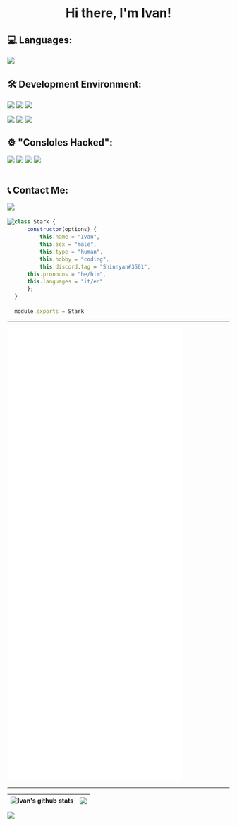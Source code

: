 <center><h1>Hi there, I'm Ivan!</h1></center>

<h2><strong>💻 Languages: </strong></h2>
<a href="https://developer.mozilla.org/en/docs/Web/JavaScript"><img src="https://img.shields.io/badge/-JavaScript-BD9800?style=flat&logo=javascript"/></a>

<h2><strong>🛠️ Development Environment: </strong></h2>
<a href="https://www.microsoft.com/ko-kr/software-download/windows11"><img src="https://img.shields.io/badge/-Windows-042571?style=flat&logo=windows"/></a>
<a href="https://www.nintendo.com/switch/"><img src="https://img.shields.io/badge/-Nintendo Switch-e60012?style=flat&logo=Nintendo Switch"/></a>
<a href="https://switchroot.org/"><img src="https://img.shields.io/badge/-Switchroot Android-167C80?style=flat&logo=lineageos"/></a>

<a href="https://code.visualstudio.com/"><img src="https://img.shields.io/badge/-Visual Studio Code-213c60?style=flat&logo=visualstudiocode"/></a>
<a href="https://nodejs.org/"><img src="https://img.shields.io/badge/-Node.js-4a7558?style=flat&logo=node.js&logoColor=white"/></a>
<a href="https://discord.js.org/"><img src="https://img.shields.io/badge/-Discord.js-5865F2?style=flat&logoColor=white&logo=discord"/></a>

<h2><strong>⚙️ "Consloles Hacked": </strong></h2>
<img src="https://img.shields.io/badge/-Wii U Black 5.5.5E Mocha CFW & Tiramisu Environment & HBL + 102 2812-8B8B8B?style=flat&logo=nintendo network&logoColor=white"/></a>
<img src="https://img.shields.io/badge/-Nintendo 3DS XL Blue 11.15.0 47E Luma 10.2.1 d0a44fd2-D12228?style=flat&logo=nintendo 3ds&logoColor=white"/></a>
<img src="https://img.shields.io/badge/-Nintendo Switch Neon Blue+Red JoyCons 13.2.1 Hekate v5.7.0 Atmosphere 1.2.6-E60012?style=flat&logo=nintendo switch&logoColor=white"/></a>
<img src="https://img.shields.io/badge/-Switchroot Android 10 LineageOS 17.1-167C80?style=flat&logo=lineageos&logoColor=white"/></a>
<br><br>

<h2><strong>📞 Contact Me: </strong></h2>
<a href="https://discordapp.com/users/325605285731500033"><img src="https://img.shields.io/badge/-「ΛVŦ」⌁ Şhiຖ%236327-000000?style=flat&logo=discord"/></a>

<a href="https://discord.com/users/325605285731500033"><img align="left" src="https://lanyard-profile-readme.vercel.app/api/325605285731500033?animated=true"></a>
```js
class Stark {
    constructor(options) {
        this.name = "Ivan",
        this.sex = "male",
        this.type = "human",
        this.hobby = "coding",
        this.discord.tag = "Shinnyan#3561",
	this.pronouns = "he/him",
	this.languages = "it/en"
    };
}

module.exports = Stark
```
<hr>

![Metrics](https://github.com/MirayXS/MirayXS/blob/master/github-metrics.svg)

<hr>

| <img align="center" src="https://github-readme-stats.vercel.app/api?username=MirayXS&show_icons=true&include_all_commits=true&count_private=true&hide_border=true" alt="Ivan's github stats" /></a> | <img align="center" src="https://github-readme-stats.vercel.app/api/top-langs/?username=MirayXS&exclude_repo=RBLXHUB,MirayCDN,NHSE-VillagerDB&hide=lua&hide_border=true" /></a> |
| ------------- | ------------- |
<img src="https://github-profile-trophy.vercel.app/?username=MirayXS&column=7">
<!--

<img src="https://github-profile-trophy.vercel.app/?username=MirayXS&column=8&theme=onedark"> 
<hr>

<img align="center" src="https://discord.c99.nl/widget/theme-1/325605285731500033.png" />

-->
